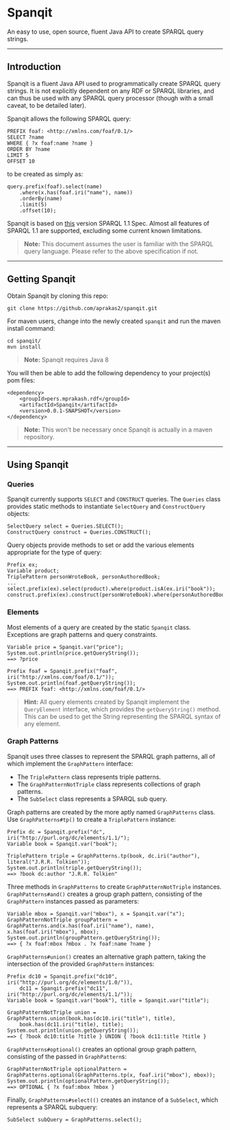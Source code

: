 # Spanqit
An easy to use, open source, fluent Java API to create SPARQL query strings.
***
## Introduction
Spanqit is a fluent Java API used to programmatically create SPARQL query strings. It is not explicitly dependent on any RDF or SPARQL libraries, and can thus be used with any SPARQL query processor (though with a small caveat, to be detailed later).

Spanqit allows the following SPARQL query:
```
PREFIX foaf: <http://xmlns.com/foaf/0.1/>
SELECT ?name
WHERE { ?x foaf:name ?name }
ORDER BY ?name
LIMIT 5
OFFSET 10
```
to be created as simply as:
```
query.prefix(foaf).select(name)
    .where(x.has(foaf.iri("name"), name))
    .orderBy(name)
    .limit(5)
    .offset(10);
```

Spanqit is based on [this](http://www.w3.org/TR/2013/REC-sparql11-query-20130321/) version SPARQL 1.1 Spec. Almost all features of SPARQL 1.1 are supported, excluding some current known limitations.
>**Note:** This document assumes the user is familiar with the SPARQL query language. Please refer to the above specification if not.

***
## Getting Spanqit
Obtain Spanqit by cloning this repo:
```
git clone https://github.com/aprakas2/spanqit.git
```
For maven users, change into the newly created `spanqit` and run the maven install command:
```
cd spanqit/
mvn install
```
>**Note:** Spanqit requires Java 8

You will then be able to add the following dependency to your project(s) pom files:
```
<dependency>
	<groupId>pers.mprakash.rdf</groupId>
	<artifactId>Spanqit</artifactId>
	<version>0.0.1-SNAPSHOT</version>
</dependency>
```
>**Note:** This won't be necessary once Spanqit is actually in a maven repository.

***
## Using Spanqit
### Queries
Spanqit currently supports `SELECT` and `CONSTRUCT` queries. The `Queries` class provides static methods to instantiate `SelectQuery` and `ConstructQuery` objects:
```
SelectQuery select = Queries.SELECT();
ConstructQuery construct = Queries.CONSTRUCT();
```
Query objects provide methods to set or add the various elements appropriate for the type of query:
```
Prefix ex;
Variable product;
TriplePattern personWroteBook, personAuthoredBook;
...
select.prefix(ex).select(product).where(product.isA(ex.iri("book"));
construct.prefix(ex).construct(personWroteBook).where(personAuthoredBook);
```
### Elements
Most elements of a query are created by the static `Spanqit` class. Exceptions are graph patterns and query constraints.
```
Variable price = Spanqit.var("price");
System.out.println(price.getQueryString());
==> ?price

Prefix foaf = Spanqit.prefix("foaf", iri("http://xmlns.com/foaf/0.1/"));
System.out.println(foaf.getQueryString());
==> PREFIX foaf: <http://xmlns.com/foaf/0.1/>
```
>**Hint:** All query elements created by Spanqit implement the `QueryElement` interface, which provides the `getQueryString()` method. This can be used to get the String representing the SPARQL syntax of any element.


### Graph Patterns
Spanqit uses three classes to represent the SPARQL graph patterns, all of which implement the `GraphPattern` interface:
- The `TriplePattern` class represents triple patterns.
- The `GraphPatternNotTriple` class represents collections of graph patterns.
- The `SubSelect` class represents a SPARQL sub query.

Graph patterns are created by the more aptly named `GraphPatterns` class. Use `GraphPatterns#tp()` to create a `TriplePattern` instance:
```
Prefix dc = Spanqit.prefix("dc", iri("http://purl.org/dc/elements/1.1/");
Variable book = Spanqit.var("book");

TriplePattern triple = GraphPatterns.tp(book, dc.iri("author"), literal("J.R.R. Tolkien"));
System.out.println(triple.getQueryString());
==> ?book dc:author "J.R.R. Tolkien"
```
Three methods in `GraphPatterns` to create `GraphPatternNotTriple` instances. `GraphPatterns#and()` creates a group graph pattern, consisting of the `GraphPattern` instances passed as parameters:
```
Variable mbox = Spanqit.var("mbox"), x = Spanqit.var("x");
GraphPatternNotTriple groupPattern =
GraphPatterns.and(x.has(foaf.iri("name"), name), x.has(foaf.iri("mbox"), mbox);
System.out.println(groupPattern.getQueryString());
==> { ?x foaf:mbox ?mbox . ?x foaf:name ?name }
```
`GraphPatterns#union()` creates an alternative graph pattern, taking the intersection of the provided `GraphPattern` instances:
```
Prefix dc10 = Spanqit.prefix("dc10", iri("http://purl.org/dc/elements/1.0/")),
	dc11 = Spanqit.prefix("dc11", iri("http://purl.org/dc/elements/1.1/"));
Variable book = Spanqit.var("book"), title = Spanqit.var("title");

GraphPatternNotTriple union = GraphPatterns.union(book.has(dc10.iri("title"), title),
	book.has(dc11.iri("title), title);
System.out.println(union.getQueryString());
==> { ?book dc10:title ?title } UNION { ?book dc11:title ?title }
```
`GraphPatterns#optional()` creates an optional group graph pattern, consisting of the passed in `GraphPattern`s:
```
GraphPatternNotTriple optionalPattern = GraphPatterns.optional(GraphPatterns.tp(x, foaf.iri("mbox"), mbox));
System.out.println(optionalPattern.getQueryString());
==> OPTIONAL { ?x foaf:mbox ?mbox }
```
Finally, `GraphPatterns#select(()` creates an instance of a `SubSelect`, which represents a SPARQL subquery:
```
SubSelect subQuery = GraphPatterns.select();
```
